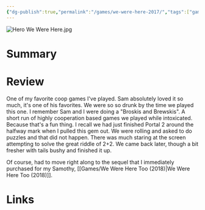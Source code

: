 ```yaml
---
{"dg-publish":true,"permalink":"/games/we-were-here-2017/","tags":["games","streamed"],"created":"2024-07-23","updated":"2024-10-29"}
---
```



![Hero We Were Here.jpg](/img/user/Attachments/Hero%20We%20Were%20Here.jpg)

# Summary

# Review

One of my favorite coop games I've played. Sam absolutely loved it so much, it's one of his favorites. We were so so drunk by the time we played this one. I remember Sam and I were doing a "Broskis and Brewskis". A short run of highly cooperation based games we played while intoxicated. Because that's a fun thing. I recall we had just finished Portal 2 around the halfway mark when I pulled this gem out. We were rolling and asked to do puzzles and that did not happen. There was much staring at the screen attempting to solve the great riddle of 2+2. We came back later, though a bit fresher with tails bushy and finished it up.

Of course, had to move right along to the sequel that I immediately purchased for my Samothy, [[Games/We Were Here Too (2018)\|We Were Here Too (2018)]].

# Links

